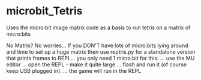 # microbit_Tetris
Uses the micro:bit image matrix code as a basis to run tetris on a matrix of micro:bits

No Matrix?  No worries...
If you DON'T have lots of micro:bits lying around and time to set up a huge matrix then use reptris.py for a standalone version that prints frames to REPL... you only need 1 micro:bit for this:
... use the MU editor
... open the REPL - make it quite large
... flash and run it (of course keep USB plugged in).
... the game will run in the REPL

